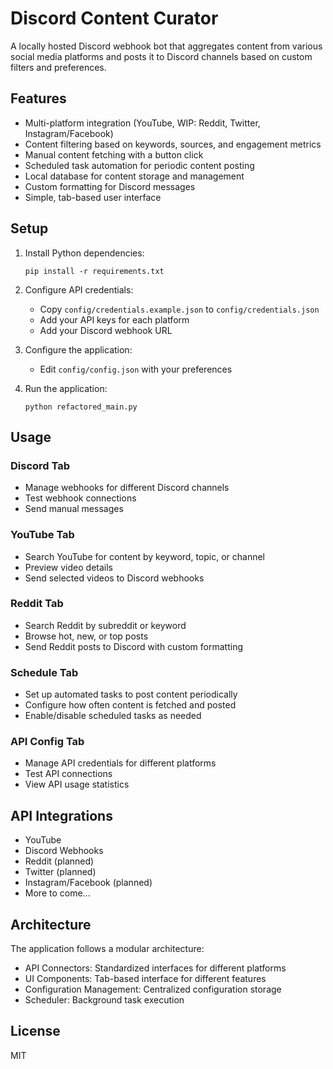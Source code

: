 # Discord Content Curator

A locally hosted Discord webhook bot that aggregates content from various social media platforms and posts it to Discord channels based on custom filters and preferences.

## Features

- Multi-platform integration (YouTube, WIP: Reddit, Twitter, Instagram/Facebook)
- Content filtering based on keywords, sources, and engagement metrics
- Manual content fetching with a button click
- Scheduled task automation for periodic content posting
- Local database for content storage and management
- Custom formatting for Discord messages
- Simple, tab-based user interface

## Setup

1. Install Python dependencies:
   ```
   pip install -r requirements.txt
   ```

2. Configure API credentials:
   - Copy `config/credentials.example.json` to `config/credentials.json`
   - Add your API keys for each platform
   - Add your Discord webhook URL

3. Configure the application:
   - Edit `config/config.json` with your preferences

4. Run the application:
   ```
   python refactored_main.py
   ```

## Usage

### Discord Tab
- Manage webhooks for different Discord channels
- Test webhook connections
- Send manual messages

### YouTube Tab
- Search YouTube for content by keyword, topic, or channel
- Preview video details
- Send selected videos to Discord webhooks

### Reddit Tab
- Search Reddit by subreddit or keyword
- Browse hot, new, or top posts
- Send Reddit posts to Discord with custom formatting

### Schedule Tab
- Set up automated tasks to post content periodically
- Configure how often content is fetched and posted
- Enable/disable scheduled tasks as needed

### API Config Tab
- Manage API credentials for different platforms
- Test API connections
- View API usage statistics

## API Integrations

- YouTube
- Discord Webhooks
- Reddit (planned)
- Twitter (planned)
- Instagram/Facebook (planned)
- More to come...

## Architecture

The application follows a modular architecture:
- API Connectors: Standardized interfaces for different platforms
- UI Components: Tab-based interface for different features
- Configuration Management: Centralized configuration storage
- Scheduler: Background task execution

## License

MIT
